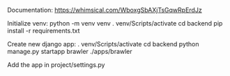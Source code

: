 Documentation:
https://whimsical.com/WboxgSbAXjTsGqwRpErdJz

Initialize venv:
python -m venv venv
. venv/Scripts/activate
cd backend
pip install -r requirements.txt

Create new django app:
. venv/Scripts/activate
cd backend
python manage.py startapp brawler ./apps/brawler

Add the app in project/settings.py
